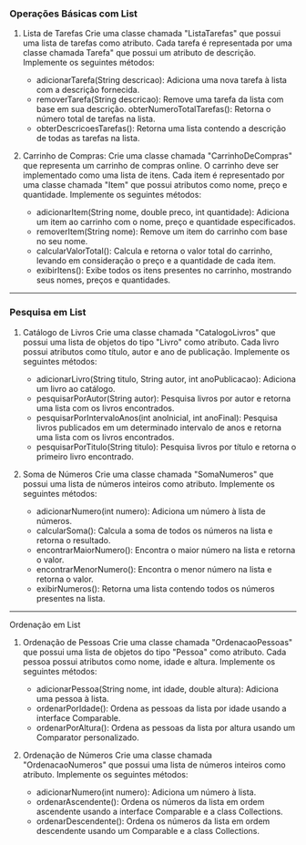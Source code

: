 ### Operações Básicas com List

1. Lista de Tarefas Crie uma classe chamada "ListaTarefas" que possui uma lista de tarefas como atributo. Cada tarefa é
   representada por uma classe chamada Tarefa" que possui um atributo de descrição. Implemente os seguintes métodos:

   * adicionarTarefa(String descricao): Adiciona uma nova tarefa à lista com a descrição fornecida.
   * removerTarefa(String descricao): Remove uma tarefa da lista com base em sua descrição. obterNumeroTotalTarefas():
     Retorna o número total de tarefas na lista.
   * obterDescricoesTarefas(): Retorna uma lista contendo a descrição de todas as tarefas na lista.

2. Carrinho de Compras:
Crie uma classe chamada "CarrinhoDeCompras" que representa um carrinho de compras online. O carrinho deve ser
implementado como uma lista de itens. Cada item é representado por uma classe chamada "Item" que possui atributos
como nome, preço e quantidade. Implemente os seguintes métodos:

   * adicionarItem(String nome, double preco, int quantidade): Adiciona um item ao carrinho com o nome, preço e quantidade
   especificados.
   * removerItem(String nome): Remove um item do carrinho com base no seu nome.
   * calcularValorTotal(): Calcula e retorna o valor total do carrinho, levando em consideração o preço e a quantidade de
   cada item.
   * exibirItens(): Exibe todos os itens presentes no carrinho, mostrando seus nomes, preços e quantidades.

***

### Pesquisa em List

1. Catálogo de Livros Crie uma classe chamada "CatalogoLivros" que possui uma lista de objetos do tipo "Livro" como
   atributo. Cada livro possui atributos como título, autor e ano de publicação. Implemente os seguintes métodos:

   * adicionarLivro(String titulo, String autor, int anoPublicacao): Adiciona um livro ao catálogo.
   * pesquisarPorAutor(String autor): Pesquisa livros por autor e retorna uma lista com os livros encontrados.
   * pesquisarPorIntervaloAnos(int anoInicial, int anoFinal): Pesquisa livros publicados em um determinado intervalo de
   anos e retorna uma lista com os livros encontrados.
   * pesquisarPorTitulo(String titulo): Pesquisa livros por título e retorna o primeiro livro encontrado.

2. Soma de Números Crie uma classe chamada "SomaNumeros" que possui uma lista de números inteiros como atributo.
   Implemente os seguintes métodos:

   * adicionarNumero(int numero): Adiciona um número à lista de números.
   * calcularSoma(): Calcula a soma de todos os números na lista e retorna o resultado.
   * encontrarMaiorNumero(): Encontra o maior número na lista e retorna o valor.
   * encontrarMenorNumero(): Encontra o menor número na lista e retorna o valor.
   * exibirNumeros(): Retorna uma lista contendo todos os números presentes na lista.

***
Ordenação em List

1. Ordenação de Pessoas Crie uma classe chamada "OrdenacaoPessoas" que possui uma lista de objetos do tipo "Pessoa" como
   atributo. Cada pessoa possui atributos como nome, idade e altura. Implemente os seguintes métodos:

   * adicionarPessoa(String nome, int idade, double altura): Adiciona uma pessoa à lista.
   * ordenarPorIdade(): Ordena as pessoas da lista por idade usando a interface Comparable.
   * ordenarPorAltura(): Ordena as pessoas da lista por altura usando um Comparator personalizado.

2. Ordenação de Números Crie uma classe chamada "OrdenacaoNumeros" que possui uma lista de números inteiros como
   atributo. Implemente os seguintes métodos:

   * adicionarNumero(int numero): Adiciona um número à lista.
   * ordenarAscendente(): Ordena os números da lista em ordem ascendente usando a interface Comparable e a class
   Collections.
   * ordenarDescendente(): Ordena os números da lista em ordem descendente usando um Comparable e a class Collections.
